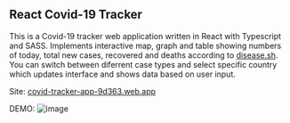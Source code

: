 ## React Covid-19 Tracker
This is a Covid-19 tracker web application written in React with Typescript and SASS. Implements interactive map, graph and table showing numbers of today, total new cases, recovered and deaths according to [disease.sh](https://disease.sh/). You can switch between diferrent case types and select specific country which updates interface and shows data based on user input.

Site: [covid-tracker-app-9d363.web.app](https://covid-tracker-app-9d363.web.app/)

DEMO:
![image](https://user-images.githubusercontent.com/46346197/217765328-527dd612-3a9a-4e3d-99b3-3013913e3999.png)
